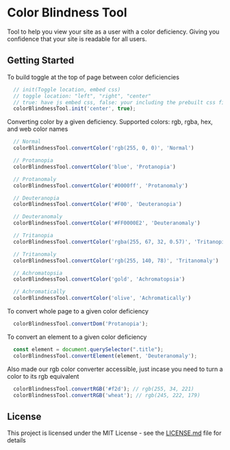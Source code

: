 # Color Blindness Tool

Tool to help you view your site as a user with a color deficiency. Giving you confidence that your site is readable for all users.

## Getting Started

To build toggle at the top of page between color deficiencies
```javascript
  // init(Toggle location, embed css)
  // toggle location: "left", "right", "center"
  // true: have js embed css, false: your including the prebuilt css file
  colorBlindnessTool.init('center', true);
```

Converting color by a given deficiency.
Supported colors: rgb, rgba, hex, and web color names
```javascript
  // Normal
  colorBlindnessTool.convertColor('rgb(255, 0, 0)', 'Normal')

  // Protanopia
  colorBlindnessTool.convertColor('blue', 'Protanopia')

  // Protanomaly
  colorBlindnessTool.convertColor('#0000ff', 'Protanomaly')

  // Deuteranopia
  colorBlindnessTool.convertColor('#F00', 'Deuteranopia')

  // Deuteranomaly
  colorBlindnessTool.convertColor('#FF0000E2', 'Deuteranomaly')

  // Tritanopia
  colorBlindnessTool.convertColor('rgba(255, 67, 32, 0.57)', 'Tritanopia')

  // Tritanomaly
  colorBlindnessTool.convertColor('rgb(255, 140, 78)', 'Tritanomaly')

  // Achromatopsia
  colorBlindnessTool.convertColor('gold', 'Achromatopsia')

  // Achromatically
  colorBlindnessTool.convertColor('olive', 'Achromatically')
```

To convert whole page to a given color deficiency
```javascript
  colorBlindnessTool.convertDom('Protanopia');
```

To convert an element to a given color deficiency
```javascript
  const element = document.querySelector(".title");
  colorBlindnessTool.convertElement(element, 'Deuteranomaly');
```

Also made our rgb color converter accessible, just incase you need to turn a color to its rgb equivalent
```javascript
  colorBlindnessTool.convertRGB('#f2d'); // rgb(255, 34, 221)
  colorBlindnessTool.convertRGB('wheat'); // rgb(245, 222, 179)
```


## License

This project is licensed under the MIT License - see the [LICENSE.md](LICENSE.md) file for details